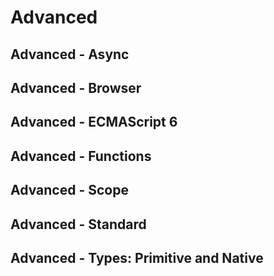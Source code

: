 # Advanced



## Advanced - Async





## Advanced - Browser






## Advanced - ECMAScript 6






## Advanced - Functions






## Advanced - Scope



## Advanced - Standard



## Advanced - Types: Primitive and Native
